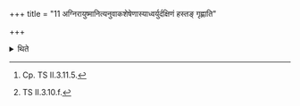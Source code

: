 +++
title = "11 अग्निरायुष्मानित्यनुवाकशेषेणास्याध्वर्युर्दक्षिणं हस्तङ् गृह्णाति"

+++

<details><summary>थिते</summary>

11. The Adhvaryu holds right hand of the sacrificer[^1] with the remaining part of the section viz. agnirāyuṣmān.[^2]  

[^1]: Cp. TS II.3.11.5.  

[^2]: TS II.3.10.f. 
</details>
